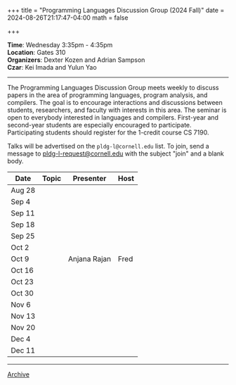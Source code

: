 +++
title = "Programming Languages Discussion Group (2024 Fall)"
date = 2024-08-26T21:17:47-04:00
math = false

+++

**Time**: Wednesday 3:35pm - 4:35pm <br/>
**Location**: Gates 310 <br/>
**Organizers**: Dexter Kozen and Adrian Sampson <br/>
**Czar**: Kei Imada and Yulun Yao <br/>

---

The Programming Languages Discussion Group meets weekly to discuss papers in the area of programming languages, program analysis, and compilers. The goal is to encourage interactions and discussions between students, researchers, and faculty with interests in this area. The seminar is open to everybody interested in languages and compilers. First-year and second-year students are especially encouraged to participate. Participating students should register for the 1-credit course CS 7190.

Talks will be advertised on the `pldg-l@cornell.edu` list. To join, send a message to [pldg-l-request@cornell.edu][join-pldg] with the subject "join" and a blank body.

| Date   | Topic | Presenter    | Host |
| ------ | ----- | ------------ | ---- |
| Aug 28 |       |              |      |
| Sep 4  |       |              |      |
| Sep 11 |       |              |      |
| Sep 18 |       |              |      |
| Sep 25 |       |              |      |
| Oct 2  |       |              |      |
| Oct 9  |       | Anjana Rajan | Fred |
| Oct 16 |       |              |      |
| Oct 23 |       |              |      |
| Oct 30 |       |              |      |
| Nov 6  |       |              |      |
| Nov 13 |       |              |      |
| Nov 20 |       |              |      |
| Dec 4  |       |              |      |
| Dec 11 |       |              |      |

---

[Archive](../)

[join-pldg]: mailto:pldg-l-request@cornell.edu?subject=join
